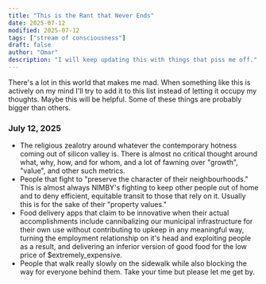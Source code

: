 ```yaml
---
title: "This is the Rant that Never Ends"
date: 2025-07-12
modified: 2025-07-12
tags: ["stream of consciousness"]
draft: false
author: "Omar"
description: "I will keep updating this with things that piss me off."
---
```


There's a lot in this world that makes me mad. When something like this is actively on my mind I'll try to add it to this list instead of letting it occupy my thoughts. Maybe this will be helpful. Some of these things are probably bigger than others.

### July 12, 2025

- The religious zealotry around whatever the contemporary hotness coming out of silicon valley is. There is almost no critical thought around what, why, how, and for whom, and a lot of fawning over "growth", "value", and other such metrics.
- People that fight to "preserve the character of their neighbourhoods." This is almost always NIMBY's fighting to keep other people out of home and to deny efficient, equitable transit to those that rely on it. Usually this is for the sake of their "property values."
- Food delivery apps that claim to be innovative when their actual accomplishments include cannibalizing our municipal infrastructure for their own use without contributing to upkeep in any meaningful way, turning the employment relationship on it's head and exploiting people as a result, and delivering an inferior version of good food for the low price of $extremely_expensive.
- People that walk really slowly on the sidewalk while also blocking the way for everyone behind them. Take your time but please let me get by.